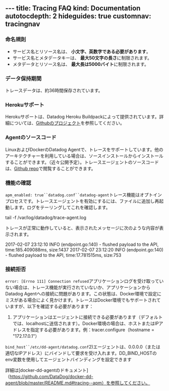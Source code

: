 --- title: Tracing FAQ kind: Documentation autotocdepth: 2 hideguides: true
customnav: tracingnav
---

### 命名規則

* サービス名とリソース名は、 **小文字、英数字である必要があります**。
* サービス名とメタデータキーは、 **最大50文字の長さ**に制限されます。
* メタデータとリソース名は、 **最大長は5000バイト**に制限されます。

### データ保持期間

トレースデータは、約36時間保存されています。

### Herokuサポート

Herokuサポートは、Datadog Heroku Buildpackによって提供されています。詳細については、[Githubのプロジェクト](https://github.com/DataDog/heroku-buildpack-datadog)を参照してください。

### Agentのソースコード

LinuxおよびDockerのDatadog Agentで、トレースをサポートしています。他のアーキテクチャーを利用している場合は、ソースインストールからインストールすることができます。（近々公開予定）。トレースエージェントのソースコードは、[Github repo](https://github.com/DataDog/datadog-trace-agent)で閲覧することができます。

### 機能の確認

`apm_enabled: true``datadog.conf``datadog-agent`トレース機能はオプトインプロセスです。トレースエージェントを有効にするには、ファイルに追加し再起動します。ログをテーリングしてこれを確認します。

tail -f /var/log/datadog/trace-agent.log


トレースが正常に動作していると、表示されたメッセージに次のような内容が表示されます。

2017-02-07 23:12:10 INFO (endpoint.go:140) - flushed payload to the API, time:185.409088ms, size:1437
2017-02-07 23:12:20 INFO (endpoint.go:140) - flushed payload to the API, time:17.781515ms, size:753

### 接続拒否

`error: [Errno 111] Connection refused`アプリケーションログを受け取っていない場合は、トレース機能が実行されていないか、アプリケーションからDatadog Agentへの接続に問題があります。この状態は、Docker環境で設定にミスがある場合によく見かけます。トレースはDocker環境でもサポートされていますが、以下を確認する必要があります：

1.  アプリケーションはエージェントに接続できる必要があります（デフォルトでは、localhostに送信されます）。Docker環境の場合は、ホストまたはIPアドレスを指定する必要があります。例：tracer.configure（hostname = "172.17.0.1"）

`bind_host``/etc/dd-agent/datadog.conf`2)エージェントは、0.0.0.0（または適切なIPアドレス）にバインドして要求を受け入れます。DD_BIND_HOSTのenv変数を使用してエージェントバインディングを設定できます

詳細は[docker-dd-agentのドキュメント]（https://github.com/DataDog/docker-dd-agent/blob/master/README.md#tracing--apm）を参照してください。
